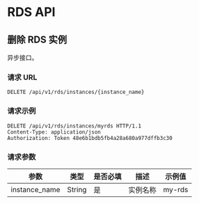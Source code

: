 # RDS API

## 删除 RDS 实例

异步接口。

### 请求 URL

`DELETE /api/v1/rds/instances/{instance_name}`

### 请求示例

```http
DELETE /api/v1/rds/instances/myrds HTTP/1.1
Content-Type: application/json
Authorization: Token 48e6b1bdb5fb4a28a680a977dffb3c30
```

### 请求参数


|      参数     |  类型  | 是否必填 |   描述   | 示例值 |
|---------------|--------|----------|----------|--------|
| instance_name | String | 是       | 实例名称 | my-rds |

